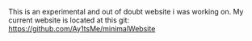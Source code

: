 This is an experimental and out of doubt website i was working on. My current website is located at this git: https://github.com/Ay1tsMe/minimalWebsite
